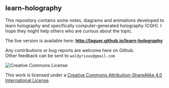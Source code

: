 ## learn-holography

This repository contains some notes, diagrams and animations
developed to learn holography
and specifically computer-generated holography (CGH).
I hope they might help others who are curious about the topic. 

The live version is available here:
**http://laguer.github.io/learn-holography**

Any contributions or bug reports are welcome here on Github.  
Other feedback can be sent to `waldyrious@gmail.com`

![Creative Commons License](http://i.creativecommons.org/l/by-sa/3.0/88x31.png "CC BY-SA")

This work is licensed under a
[Creative Commons Attribution-ShareAlike 4.0 International License](http://creativecommons.org/licenses/by-sa/4.0/).
